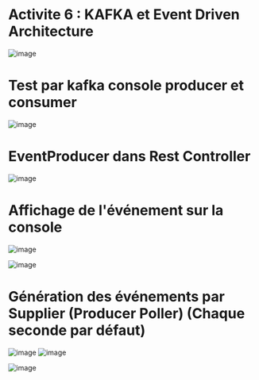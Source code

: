 # Activite 6 : KAFKA et Event Driven Architecture

![image](https://github.com/Musta1Pha/spring-cloud-streams-functions-kafka/assets/91842692/a2a0a55c-281d-43d5-a9e3-68ffafa32d68)

<h1>Test par kafka console producer et consumer</h1>

![image](https://github.com/Musta1Pha/spring-cloud-streams-functions-kafka/assets/91842692/d0ea722b-b757-4c45-8674-a5ff846867c7)

<h1>EventProducer dans Rest Controller</h1>

![image](https://github.com/Musta1Pha/spring-cloud-streams-functions-kafka/assets/91842692/68af8927-4188-4706-854b-553e482bcd5e)


<h1>Affichage de l'événement sur la console</h1>

![image](https://github.com/Musta1Pha/spring-cloud-streams-functions-kafka/assets/91842692/a881115e-f7fe-4cc3-bce4-2a1723c0827b)

![image](https://github.com/Musta1Pha/spring-cloud-streams-functions-kafka/assets/91842692/c86ed649-2e03-432b-8b73-de4f6110fdb6)

<h1>Génération des événements par Supplier (Producer Poller) (Chaque seconde par défaut)</h1>





![image](https://github.com/Musta1Pha/spring-cloud-streams-functions-kafka/assets/91842692/a1690cb1-2556-411a-a145-48b3ce802e60)
![image](https://github.com/Musta1Pha/spring-cloud-streams-functions-kafka/assets/91842692/4c8a0081-c88d-4fae-adae-98000290a643)








![image](https://github.com/Musta1Pha/spring-cloud-streams-functions-kafka/assets/91842692/40363068-3bc4-4ae0-ac2a-40b1448f5d8c)
